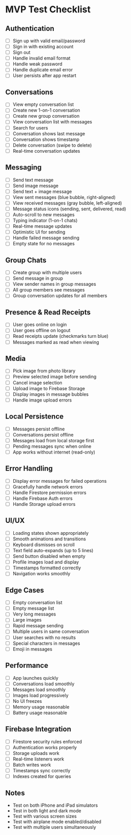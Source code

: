 # MVP Test Checklist

## Authentication
- [ ] Sign up with valid email/password
- [ ] Sign in with existing account
- [ ] Sign out
- [ ] Handle invalid email format
- [ ] Handle weak password
- [ ] Handle duplicate email error
- [ ] User persists after app restart

## Conversations
- [ ] View empty conversation list
- [ ] Create new 1-on-1 conversation
- [ ] Create new group conversation
- [ ] View conversation list with messages
- [ ] Search for users
- [ ] Conversation shows last message
- [ ] Conversation shows timestamp
- [ ] Delete conversation (swipe to delete)
- [ ] Real-time conversation updates

## Messaging
- [ ] Send text message
- [ ] Send image message
- [ ] Send text + image message
- [ ] View sent messages (blue bubble, right-aligned)
- [ ] View received messages (gray bubble, left-aligned)
- [ ] Message status icons (sending, sent, delivered, read)
- [ ] Auto-scroll to new messages
- [ ] Typing indicator (1-on-1 chats)
- [ ] Real-time message updates
- [ ] Optimistic UI for sending
- [ ] Handle failed message sending
- [ ] Empty state for no messages

## Group Chats
- [ ] Create group with multiple users
- [ ] Send message in group
- [ ] View sender names in group messages
- [ ] All group members see messages
- [ ] Group conversation updates for all members

## Presence & Read Receipts
- [ ] User goes online on login
- [ ] User goes offline on logout
- [ ] Read receipts update (checkmarks turn blue)
- [ ] Messages marked as read when viewing

## Media
- [ ] Pick image from photo library
- [ ] Preview selected image before sending
- [ ] Cancel image selection
- [ ] Upload image to Firebase Storage
- [ ] Display images in message bubbles
- [ ] Handle image upload errors

## Local Persistence
- [ ] Messages persist offline
- [ ] Conversations persist offline
- [ ] Messages load from local storage first
- [ ] Pending messages sync when online
- [ ] App works without internet (read-only)

## Error Handling
- [ ] Display error messages for failed operations
- [ ] Gracefully handle network errors
- [ ] Handle Firestore permission errors
- [ ] Handle Firebase Auth errors
- [ ] Handle Storage upload errors

## UI/UX
- [ ] Loading states shown appropriately
- [ ] Smooth animations and transitions
- [ ] Keyboard dismisses on scroll
- [ ] Text field auto-expands (up to 5 lines)
- [ ] Send button disabled when empty
- [ ] Profile images load and display
- [ ] Timestamps formatted correctly
- [ ] Navigation works smoothly

## Edge Cases
- [ ] Empty conversation list
- [ ] Empty message list
- [ ] Very long messages
- [ ] Large images
- [ ] Rapid message sending
- [ ] Multiple users in same conversation
- [ ] User searches with no results
- [ ] Special characters in messages
- [ ] Emoji in messages

## Performance
- [ ] App launches quickly
- [ ] Conversations load smoothly
- [ ] Messages load smoothly
- [ ] Images load progressively
- [ ] No UI freezes
- [ ] Memory usage reasonable
- [ ] Battery usage reasonable

## Firebase Integration
- [ ] Firestore security rules enforced
- [ ] Authentication works properly
- [ ] Storage uploads work
- [ ] Real-time listeners work
- [ ] Batch writes work
- [ ] Timestamps sync correctly
- [ ] Indexes created for queries

## Notes
- Test on both iPhone and iPad simulators
- Test in both light and dark mode
- Test with various screen sizes
- Test with airplane mode enabled/disabled
- Test with multiple users simultaneously

